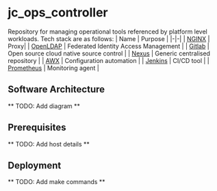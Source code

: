 # jc_ops_controller
Repository for managing operational tools referenced by platform level workloads.
Tech stack are as follows:
| Name | Purpose |
|-|-|
| [NGINX](https://hub.docker.com/_/nginx) | Proxy|
| [OpenLDAP](https://github.com/osixia/docker-openldap) | Federated Identity Access Management |
| [Gitlab](https://docs.gitlab.com/omnibus/docker/) | Open source cloud native source control |
| [Nexus](https://github.com/sonatype/docker-nexus) | Generic centralised repository |
| [AWX](https://github.com/ansible/awx) | Configuration automation |
| [Jenkins](https://github.com/jenkinsci/docker/blob/master/README.md) | CI/CD tool |
| [Prometheus](https://github.com/prometheus/node_exporter) | Monitoring agent |

## Software Architecture
** TODO: Add diagram **

## Prerequisites
** TODO: Add host details **

## Deployment
** TODO: Add make commands **